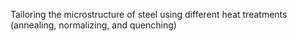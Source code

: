 Tailoring the microstructure of steel using different heat treatments (annealing, normalizing, and quenching)
